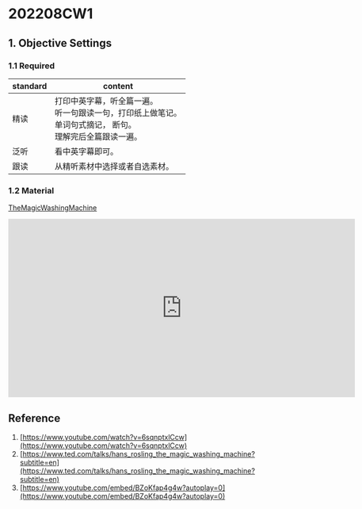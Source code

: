 # 202208CW1
## 1. Objective Settings

### 1.1 Required

| standard | content                                                      |
| -------- | ------------------------------------------------------------ |
| 精读     | 打印中英字幕，听全篇一遍。<br />听一句跟读一句，打印纸上做笔记。<br />单词句式摘记， 断句。<br />理解完后全篇跟读一遍。 |
| 泛听     | 看中英字幕即可。                                             |
| 跟读     | 从精听素材中选择或者自选素材。                               |

### 1.2 Material

[TheMagicWashingMachine](https://pengfeinie.github.io/files/TheMagicWashingMachine.pdf)

 <iframe id="ytplayer" type="text/html" width="700" height="360"
  src="https://embed.ted.com/talks/lang/en/hans_rosling_the_magic_washing_machine"
  frameborder="0"></iframe>



## Reference

1. [https://www.youtube.com/watch?v=6sqnptxlCcw](https://www.youtube.com/watch?v=6sqnptxlCcw)
2. [https://www.ted.com/talks/hans_rosling_the_magic_washing_machine?subtitle=en](https://www.ted.com/talks/hans_rosling_the_magic_washing_machine?subtitle=en)
3. [https://www.youtube.com/embed/BZoKfap4g4w?autoplay=0](https://www.youtube.com/embed/BZoKfap4g4w?autoplay=0)
